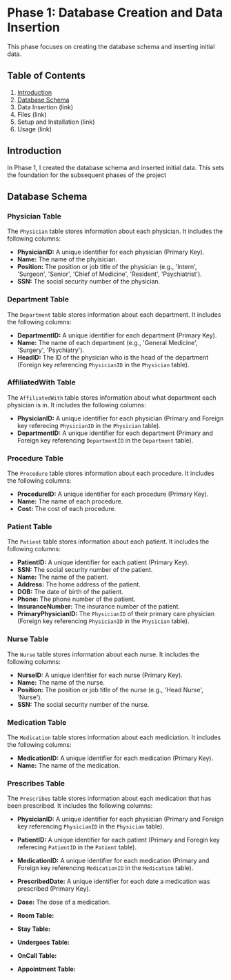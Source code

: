 # Phase 1: Database Creation and Data Insertion

This phase focuses on creating the database schema and inserting initial data.

## Table of Contents
1. [Introduction](https://github.com/SarahDiazZ/Database_Project/tree/main/p1_diaz#introduction)
2. [Database Schema](https://github.com/SarahDiazZ/Database_Project/tree/main/p1_diaz#database-schema)
3. Data Insertion (link)
4. Files (link)
5. Setup and Installation (link)
6. Usage (link)

## Introduction
In Phase 1, I created the database schema and inserted initial data. This sets the foundation for the subsequent phases of the project

## Database Schema
### Physician Table
The `Physician` table stores information about each physician. It includes the following columns:
* **PhysicianID:** A unique identifier for each physician (Primary Key).
* **Name:** The name of the phyisician. 
* **Position:** The position or job title of the physician (e.g., 'Intern', 'Surgeon', 'Senior', 'Chief of Medicine', 'Resident', 'Psychiatrist').
* **SSN:** The social security number of the physician.

### Department Table
The `Department` table stores information about each department. It includes the following columns:
* **DepartmentID:** A unique identifier for each department (Primary Key).
* **Name:** The name of each department (e.g., 'General Medicine', 'Surgery', 'Psychiatry').
* **HeadID:** The ID of the physician who is the head of the department (Foreign key referencing `PhysicianID` in the `Physician` table).

### AffiliatedWith Table
The `AffiliatedWith` table stores information about what department each physician is in. It includes the following columns:
* **PhysicianID:** A unique identifier for each physician (Primary and Foreign key referecing `PhysicianID` in the `Physician` table).
* **DepartmentID:** A unique identifier for each department (Primary and Foreign key referencing `DepartmentID` in the `Department` table).

### Procedure Table
The `Procedure` table stores information about each procedure. It includes the following columns:
* **ProcedureID:** A unique identifier for each procedure (Primary Key).
* **Name:** The name of each procedure.
* **Cost:** The cost of each procedure. 

### Patient Table
The `Patient` table stores information about each patient. It includes the following columns:
* **PatientID:** A unique identifier for each patient (Primary Key).
* **SSN:** The social security number of the patient.
* **Name:** The name of the patient.
* **Address:** The home address of the patient.
* **DOB:** The date of birth of the patient.
* **Phone:** The phone number of the patient.
* **InsuranceNumber:** The insurance number of the patient.
* **PrimaryPhysicianID:** The `PhysicianID` of their primary care physician (Foreign key referencing `PhysicianID` in the `Physician` table). 

### Nurse Table
The `Nurse` table stores information about each nurse. It includes the following columns:
* **NurseID:** A unique idenfitier for each nurse (Primary Key).
* **Name:** The name of the nurse.
* **Position:** The position or job title of the nurse (e.g., 'Head Nurse', 'Nurse').
* **SSN:** The social security number of the nurse.

### Medication Table
The `Medication` table stores information about each mediciation. It includes the following columns:
* **MedicationID:** A unique identifier for each medication (Primary Key).
* **Name:** The name of the medication.

### Prescribes Table
The `Prescribes` table stores information about each medication that has been prescribed. It includes the following columns:
* **PhysicianID:** A unique identifier for each physician (Primary and Foreign key referencing `PhysicianID` in the `Physician` table).
* **PatientID:** A unique identifier for each patient (Primary and Foregin key referecing `PatientID` in the `Patient` table).
* **MedicationID:** A unique identifier for each medication (Primary and Foreign key referencing `MedicationID` in the `Medication` table).
* **PrescribedDate:** A unique identifier for each date a medication was prescribed (Primary Key).
* **Dose:** The dose of a medication.


* **Room Table:**
* **Stay Table:**
* **Undergoes Table:**
* **OnCall Table:**
* **Appointment Table:**
